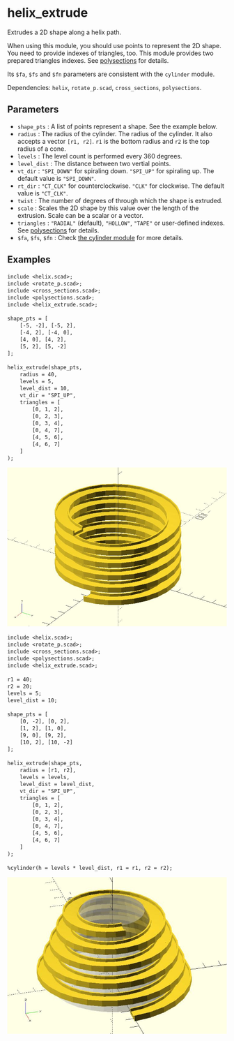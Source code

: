 # helix_extrude

Extrudes a 2D shape along a helix path. 

When using this module, you should use points to represent the 2D shape. You need to provide indexes of triangles, too. This module provides two prepared triangles indexes. See [polysections](https://openhome.cc/eGossip/OpenSCAD/lib-polysections.html) for details.

Its `$fa`, `$fs` and `$fn` parameters are consistent with the `cylinder` module. 

Dependencies: `helix`, `rotate_p.scad`, `cross_sections`, `polysections`.

## Parameters

- `shape_pts` : A list of points represent a shape. See the example below.
- `radius` : The radius of the cylinder. The radius of the cylinder. It also accepts a vector `[r1, r2]`. `r1` is the bottom radius and `r2` is the top radius of a cone.
- `levels` : The level count is performed every 360 degrees. 
- `level_dist` : The distance between two vertial points.
- `vt_dir` : `"SPI_DOWN"` for spiraling down. `"SPI_UP"` for spiraling up. The default value is `"SPI_DOWN"`.
- `rt_dir` : `"CT_CLK"` for counterclockwise. `"CLK"` for clockwise. The default value is `"CT_CLK"`.
- `twist` : The number of degrees of through which the shape is extruded.
- `scale` : Scales the 2D shape by this value over the length of the extrusion. Scale can be a scalar or a vector.
- `triangles` : `"RADIAL"` (default), `"HOLLOW"`, `"TAPE"` or user-defined indexes. See [polysections](https://openhome.cc/eGossip/OpenSCAD/lib-polysections.html) for details.
- `$fa`, `$fs`, `$fn` : Check [the cylinder module](https://en.wikibooks.org/wiki/OpenSCAD_User_Manual/Primitive_Solids#cylinder) for more details.

## Examples
    
	include <helix.scad>;
	include <rotate_p.scad>;
	include <cross_sections.scad>;
	include <polysections.scad>;
	include <helix_extrude.scad>;

	shape_pts = [
		[-5, -2], [-5, 2],
		[-4, 2], [-4, 0],
		[4, 0], [4, 2],
		[5, 2], [5, -2]
	];

	helix_extrude(shape_pts, 
		radius = 40, 
		levels = 5, 
		level_dist = 10,
		vt_dir = "SPI_UP",
		triangles = [
			[0, 1, 2],
			[0, 2, 3],
			[0, 3, 4],
			[0, 4, 7],
			[4, 5, 6],
			[4, 6, 7]
		]
	);

![helix_extrude](images/lib-helix_extrude-1.JPG)

	include <helix.scad>;
	include <rotate_p.scad>;
	include <cross_sections.scad>;
	include <polysections.scad>;
	include <helix_extrude.scad>;

    r1 = 40;
	r2 = 20;
	levels = 5;
	level_dist = 10;

	shape_pts = [
		[0, -2], [0, 2],
		[1, 2], [1, 0],
		[9, 0], [9, 2],
		[10, 2], [10, -2]
	];

	helix_extrude(shape_pts, 
		radius = [r1, r2], 
		levels = levels, 
		level_dist = level_dist,
		vt_dir = "SPI_UP",
		triangles = [
			[0, 1, 2],
			[0, 2, 3],
			[0, 3, 4],
			[0, 4, 7],
			[4, 5, 6],
			[4, 6, 7]
		]
	);

	%cylinder(h = levels * level_dist, r1 = r1, r2 = r2);

![helix_extrude](images/lib-helix_extrude-2.JPG)

